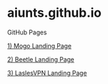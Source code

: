 # aiunts.github.io
GitHub Pages

<p><a href="https://aiunts.github.io/Mogo">1) Mogo Landing Page</a></p>
<p><a href="https://aiunts.github.io/Beetle">2) Beetle Landing Page</a></p>
<p><a href="https://aiunts.github.io/LaslesVPN">3) LaslesVPN Landing Page</a></p>
